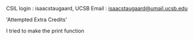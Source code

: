 CSIL login : isaacstaugaard, UCSB Email : isaacstaugaard@umail.ucsb.edu

'Attempted Extra Credits'

I tried to make the print function

